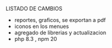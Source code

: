 LISTADO DE CAMBIOS
 - reportes, graficos, se exportan a pdf
 - iconos en los menues
 - agregado de librerias y actualizacion
 - php 8.3 , npm 20

